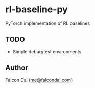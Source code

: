 # rl-baseline-py
PyTorch implementation of RL baselines

## TODO
- Simple debug/test environments

## Author
Falcon Dai (me@falcondai.com)

